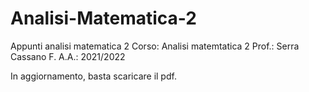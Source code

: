 # Analisi-Matematica-2
Appunti analisi matematica 2
Corso: Analisi matemtatica 2
Prof.: Serra Cassano F.
A.A.: 2021/2022

In aggiornamento, basta scaricare il pdf. 
